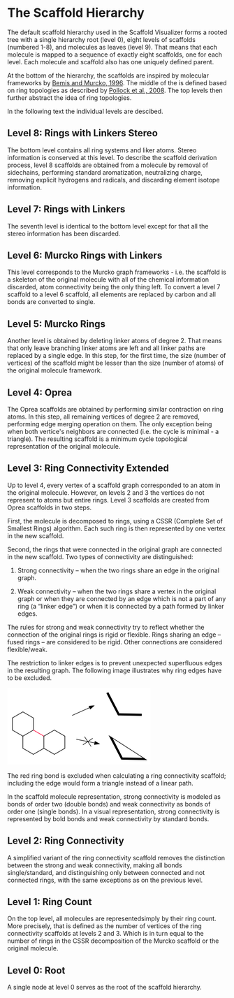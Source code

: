 # The Scaffold Hierarchy

The default scaffold hierarchy used in the Scaffold Visualizer forms a rooted tree with a single hierarchy root (level 0), eight levels of scaffolds (numbered 1-8), and molecules as leaves (level 9). That means that each molecule is mapped to a sequence of exactly eight scaffolds, one for each level. Each molecule and scaffold also has one uniquely defined parent.

At the bottom of the hierarchy, the scaffolds are inspired by molecular frameworks by [Bemis and Murcko, 1996]. The middle of the is defined based on ring topologies as described by [Pollock et al., 2008]. The top levels then further abstract the idea of ring topologies.

In the following text the individual levels are descibed.

## Level 8: Rings with Linkers Stereo

The bottom level contains all ring systems and liker atoms. Stereo information is conserved at this level. To describe the scaffold derivation process, level 8 scaffolds are obtained from a molecule by removal of sidechains, performing standard aromatization, neutralizing charge, removing explicit hydrogens and radicals, and discarding element isotope information.

## Level 7: Rings with Linkers

The seventh level is identical to the bottom level except for that all the stereo information has been discarded.

## Level 6: Murcko Rings with Linkers

This level corresponds to the Murcko graph frameworks - i.e. the scaffold is a skeleton of the original molecule with all of the chemical information discarded, atom connectivity being the only thing left. To convert a level 7 scaffold to a level 6 scaffold, all elements are replaced by carbon and all bonds are converted to single.

## Level 5: Murcko Rings

Another level is obtained by deleting linker atoms of degree 2. That means that only leave branching linker atoms are left and all linker paths are replaced by a single edge. In this step, for the first time, the size (number of vertices) of the scaffold might be lesser than the size (number of atoms) of the original molecule framework.

## Level 4: Oprea

The Oprea scaffolds are obtained by performing similar contraction on ring atoms. In this step, all remaining vertices of degree 2 are removed, performing edge merging operation on them. The only exception being when both vertice's 
neighbors are connected (i.e. the cycle is minimal - a triangle). The resulting scaffold is a minimum cycle topological representation of the original molecule.

## Level 3: Ring Connectivity Extended

Up to level 4, every vertex of a scaffold graph corresponded to an atom in the original molecule. However, on levels 2 and 3 the vertices do not represent to atoms but entire rings. Level 3 scaffolds are created from Oprea scaffolds in two steps.

First, the molecule is decomposed to rings, using a CSSR (Complete Set of 
Smallest Rings) algorithm. Each such ring is then represented by one vertex in the new scaffold.

Second, the rings that were connected in the original graph are connected in the new scaffold. Two types of connectivity are distinguished:

1. Strong connectivity – when the two rings share an edge in the original graph.

2. Weak connectivity – when the two rings share a vertex in the original graph or when they are connected by an edge which is not a part of any ring (a “linker edge”) or when it is connected by a path formed by linker edges.

The rules for strong and weak connectivity try to reflect whether the connection of the original rings is rigid or flexible. Rings sharing an edge – fused rings – are considered to be rigid. Other connections are considered flexible/weak.

The restriction to linker edges is to prevent unexpected superfluous edges in the resulting graph. 
The following image illustrates why ring edges have to be excluded.

![level 3 exclusion rule](./images/level-3-exclusion-rule.png)

The red ring bond is excluded when calculating a ring connectivity scaffold; including the edge would form a triangle instead of a linear path.

In the scaffold molecule representation, strong connectivity is modeled as bonds of order two (double bonds) and weak 
connectivity as bonds of order one (single bonds). In a visual representation, strong connectivity is represented by bold bonds and weak connectivity by standard bonds.

## Level 2: Ring Connectivity

A simplified variant of the ring connectivity scaffold removes the distinction between the strong and weak connectivity, making all bonds single/standard, and distinguishing only between connected and not connected rings, with the same exceptions as on the previous level.

## Level 1: Ring Count

On the top level, all molecules are representedsimply by their ring count. More precisely, that is defined as the number of vertices of the ring connectivity scaffolds at levels 2 and 3. Which is in turn equal to the number of rings in the CSSR decomposition of the Murcko scaffold or the original molecule.

## Level 0: Root

A single node at level 0 serves as the root of the scaffold 
hierarchy.

[Bemis and Murcko, 1996]: http://dx.doi.org/10.1021/jm9602928
[Pollock et al., 2008]: http://dx.doi.org/10.1021/ci7003412